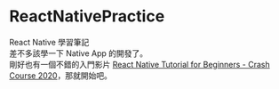 # ReactNativePractice
React Native 學習筆記   
差不多該學一下 Native App 的開發了。   
剛好也有一個不錯的入門影片 [React Native Tutorial for Beginners - Crash Course 2020](https://www.youtube.com/watch?v=qSRrxpdMpVc&t=4986s)，那就開始吧。  
